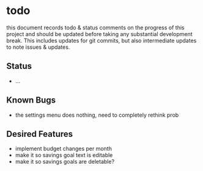 
# todo

this document records todo & status comments on the progress of this project and should be updated before taking any substantial development break. This includes updates for git commits, but also intermediate updates to note issues & updates.

## Status
- ...

## Known Bugs
- the settings menu does nothing, need to completely rethink prob

## Desired Features
- implement budget changes per month
- make it so savings goal text is editable
- make it so savings goals are deletable?
